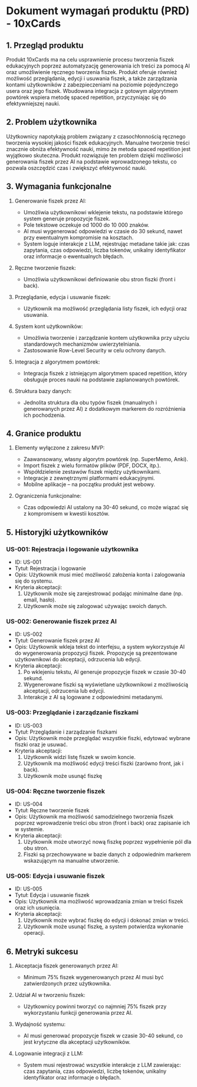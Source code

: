 # Dokument wymagań produktu (PRD) - 10xCards

## 1. Przegląd produktu
Produkt 10xCards ma na celu usprawnienie procesu tworzenia fiszek edukacyjnych poprzez automatyzację generowania ich treści za pomocą AI oraz umożliwienie ręcznego tworzenia fiszek. Produkt oferuje również możliwość przeglądania, edycji i usuwania fiszek, a także zarządzania kontami użytkowników z zabezpieczeniami na poziomie pojedynczego usera oraz jego fiszek. Wbudowana integracja z gotowym algorytmem powtórek wspiera metodę spaced repetition, przyczyniając się do efektywniejszej nauki.

## 2. Problem użytkownika
Użytkownicy napotykają problem związany z czasochłonnością ręcznego tworzenia wysokiej jakości fiszek edukacyjnych. Manualne tworzenie treści znacznie obniża efektywność nauki, mimo że metoda spaced repetition jest wyjątkowo skuteczna. Produkt rozwiązuje ten problem dzięki możliwości generowania fiszek przez AI na podstawie wprowadzonego tekstu, co pozwala oszczędzić czas i zwiększyć efektywność nauki.

## 3. Wymagania funkcjonalne
1. Generowanie fiszek przez AI:
   - Umożliwia użytkownikowi wklejenie tekstu, na podstawie którego system generuje propozycje fiszek.
   - Pole tekstowe oczekuje od 1000 do 10 000 znaków.
   - AI musi wygenerować odpowiedzi w czasie do 30 sekund, nawet przy ewentualnym kompromisie na kosztach.
   - System loguje interakcje z LLM, rejestrując metadane takie jak: czas zapytania, czas odpowiedzi, liczba tokenów, unikalny identyfikator oraz informacje o ewentualnych błędach.

2. Ręczne tworzenie fiszek:
   - Umożliwia użytkownikowi definiowanie obu stron fiszki (front i back).

3. Przeglądanie, edycja i usuwanie fiszek:
   - Użytkownik ma możliwość przeglądania listy fiszek, ich edycji oraz usuwania.

4. System kont użytkowników:
   - Umożliwia tworzenie i zarządzanie kontem użytkownika przy użyciu standardowych mechanizmów uwierzytelniania.
   - Zastosowanie Row-Level Security w celu ochrony danych.

5. Integracja z algorytmem powtórek:
   - Integracja fiszek z istniejącym algorytmem spaced repetition, który obsługuje proces nauki na podstawie zaplanowanych powtórek.

6. Struktura bazy danych:
   - Jednolita struktura dla obu typów fiszek (manualnych i generowanych przez AI) z dodatkowym markerem do rozróżnienia ich pochodzenia.

## 4. Granice produktu
1. Elementy wyłączone z zakresu MVP:
   - Zaawansowany, własny algorytm powtórek (np. SuperMemo, Anki).
   - Import fiszek z wielu formatów plików (PDF, DOCX, itp.).
   - Współdzielenie zestawów fiszek między użytkownikami.
   - Integracje z zewnętrznymi platformami edukacyjnymi.
   - Mobilne aplikacje – na początku produkt jest webowy.

2. Ograniczenia funkcjonalne:
   - Czas odpowiedzi AI ustalony na 30-40 sekund, co może wiązać się z kompromisem w kwestii kosztów.

## 5. Historyjki użytkowników

### US-001: Rejestracja i logowanie użytkownika
- ID: US-001
- Tytuł: Rejestracja i logowanie
- Opis: Użytkownik musi mieć możliwość założenia konta i zalogowania się do systemu.
- Kryteria akceptacji:
  1. Użytkownik może się zarejestrować podając minimalne dane (np. email, hasło).
  2. Użytkownik może się zalogować używając swoich danych.

### US-002: Generowanie fiszek przez AI
- ID: US-002
- Tytuł: Generowanie fiszek przez AI
- Opis: Użytkownik wkleja tekst do interfejsu, a system wykorzystuje AI do wygenerowania propozycji fiszek. Propozycje są prezentowane użytkownikowi do akceptacji, odrzucenia lub edycji.
- Kryteria akceptacji:
  1. Po wklejeniu tekstu, AI generuje propozycje fiszek w czasie 30-40 sekund.
  2. Wygenerowane fiszki są wyświetlane użytkownikowi z możliwością akceptacji, odrzucenia lub edycji.
  3. Interakcje z AI są logowane z odpowiednimi metadanymi.

### US-003: Przeglądanie i zarządzanie fiszkami
- ID: US-003
- Tytuł: Przeglądanie i zarządzanie fiszkami
- Opis: Użytkownik może przeglądać wszystkie fiszki, edytować wybrane fiszki oraz je usuwać.
- Kryteria akceptacji:
  1. Użytkownik widzi listę fiszek w swoim koncie.
  2. Użytkownik ma możliwość edycji treści fiszki (zarówno front, jak i back).
  3. Użytkownik może usunąć fiszkę

### US-004: Ręczne tworzenie fiszek
- ID: US-004
- Tytuł: Ręczne tworzenie fiszek
- Opis: Użytkownik ma możliwość samodzielnego tworzenia fiszek poprzez wprowadzenie treści obu stron (front i back) oraz zapisanie ich w systemie.
- Kryteria akceptacji:
  1. Użytkownik może utworzyć nową fiszkę poprzez wypełnienie pól dla obu stron.
  2. Fiszki są przechowywane w bazie danych z odpowiednim markerem wskazującym na manualne utworzenie.

### US-005: Edycja i usuwanie fiszek
- ID: US-005
- Tytuł: Edycja i usuwanie fiszek
- Opis: Użytkownik ma możliwość wprowadzania zmian w treści fiszek oraz ich usunięcia.
- Kryteria akceptacji:
  1. Użytkownik może wybrać fiszkę do edycji i dokonać zmian w treści.
  2. Użytkownik może usunąć fiszkę, a system potwierdza wykonanie operacji.

## 6. Metryki sukcesu
1. Akceptacja fiszek generowanych przez AI:
   - Minimum 75% fiszek wygenerowanych przez AI musi być zatwierdzonych przez użytkownika.

2. Udział AI w tworzeniu fiszek:
   - Użytkownicy powinni tworzyć co najmniej 75% fiszek przy wykorzystaniu funkcji generowania przez AI.

3. Wydajność systemu:
   - AI musi generować propozycje fiszek w czasie 30-40 sekund, co jest krytyczne dla akceptacji użytkowników.

4. Logowanie integracji z LLM:
   - System musi rejestrować wszystkie interakcje z LLM zawierając: czas zapytania, czas odpowiedzi, liczbę tokenów, unikalny identyfikator oraz informacje o błędach.
